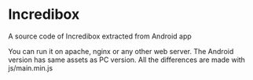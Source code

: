 # Incredibox
A source code of Incredibox extracted from Android app

You can run it on apache, nginx or any other web server.
The Android version has same assets as PC version.
All the differences are made with js/main.min.js
